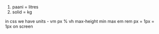 1. paani = litres
2. solid = kg

in css we have units - vm px % vh max-height min max em rem
px = 1px = 1px on screen
